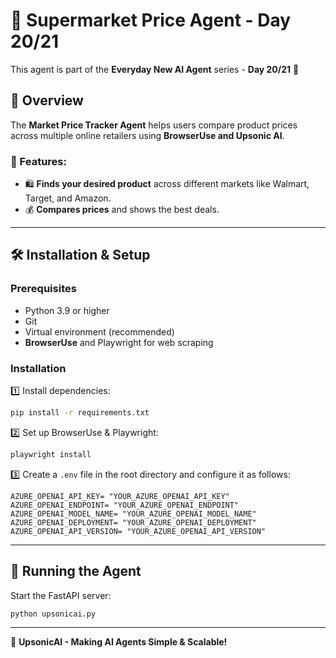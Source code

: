 # 🛒 Supermarket Price  Agent - Day 20/21

This agent is part of the **Everyday New AI Agent** series - **Day 20/21** 🚀

## 📌 Overview

The **Market Price Tracker Agent** helps users compare product prices across multiple online retailers using **BrowserUse and Upsonic AI**.

### 🔹 Features:

- 🛍️ **Finds your desired product** across different markets like Walmart, Target, and Amazon.
- 💰 **Compares prices** and shows the best deals.

---

## 🛠️ Installation & Setup

### **Prerequisites**

- Python 3.9 or higher
- Git
- Virtual environment (recommended)
- **BrowserUse** and Playwright for web scraping

### **Installation**

1️⃣ Install dependencies:

```bash
pip install -r requirements.txt
```

2️⃣ Set up BrowserUse & Playwright:

```bash
playwright install
```

3️⃣ Create a `.env` file in the root directory and configure it as follows:

```env
AZURE_OPENAI_API_KEY= "YOUR_AZURE_OPENAI_API_KEY"
AZURE_OPENAI_ENDPOINT= "YOUR_AZURE_OPENAI_ENDPOINT"
AZURE_OPENAI_MODEL_NAME= "YOUR_AZURE_OPENAI_MODEL_NAME"
AZURE_OPENAI_DEPLOYMENT= "YOUR_AZURE_OPENAI_DEPLOYMENT"
AZURE_OPENAI_API_VERSION= "YOUR_AZURE_OPENAI_API_VERSION"
```

---

## 🚀 Running the Agent

Start the FastAPI server:

```bash
python upsonicai.py
```

---

🚀 **UpsonicAI - Making AI Agents Simple & Scalable!**


